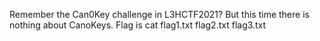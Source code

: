 Remember the Can0Key challenge in L3HCTF2021? But this time there is nothing about CanoKeys. Flag is cat flag1.txt flag2.txt flag3.txt
